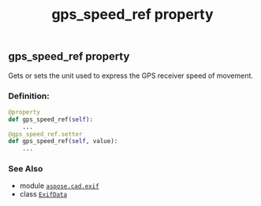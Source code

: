 ﻿---
title: gps_speed_ref property
second_title: Aspose.CAD for Python via .NET API References
description: 
type: docs
weight: 620
url: /python-net/aspose.cad.exif/exifdata/gps_speed_ref/
is_root: false
---

## gps_speed_ref property


Gets or sets the unit used to express the GPS receiver speed of movement.
### Definition:
```python
@property
def gps_speed_ref(self):
    ...
@gps_speed_ref.setter
def gps_speed_ref(self, value):
    ...
```

### See Also
* module [`aspose.cad.exif`](../../)
* class [`ExifData`](/cad/python-net/aspose.cad.exif/exifdata)

